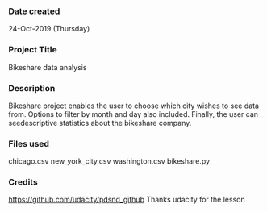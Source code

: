 ### Date created
24-Oct-2019 (Thursday)

### Project Title
Bikeshare data analysis

### Description
Bikeshare project enables the user to choose which city wishes to see data
from. Options to filter by month and day also included. Finally, the user can seedescriptive statistics about 
the bikeshare company.

### Files used
chicago.csv 
new_york_city.csv
washington.csv
bikeshare.py

### Credits
https://github.com/udacity/pdsnd_github
Thanks udacity for the lesson
